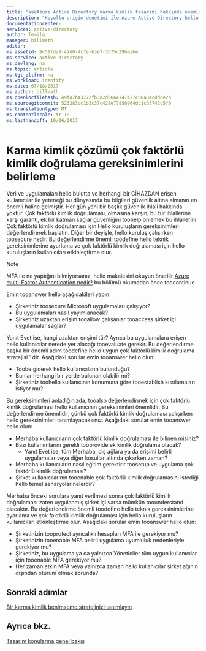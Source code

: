 ```yaml
---
title: "aaaAzure Active Directory karma kimlik tasarımı hakkında önemli noktalar - çok faktörlü kimlik doğrulama gereksinimlerini belirleme"
description: "Koşullu erişim denetimi ile Azure Active Directory hello belirli koşullar hello kullanıcı kimlik doğrulaması ve erişim toohello uygulama izin vermeden önce çekme denetler. Bu koşullar sağlandığında hello kullanıcı kimlik doğrulaması ve erişim toohello uygulama izin verilir."
documentationcenter: 
services: active-directory
author: femila
manager: billmath
editor: 
ms.assetid: 9c59fda9-47d0-4c7e-b3e7-3575c29beabe
ms.service: active-directory
ms.devlang: na
ms.topic: article
ms.tgt_pltfrm: na
ms.workload: identity
ms.date: 07/18/2017
ms.author: billmath
ms.openlocfilehash: 49fa7b43772fb3a2d6664747477c60a34cddde2b
ms.sourcegitcommit: 523283cc1b3c37c428e77850964dc1c33742c5f0
ms.translationtype: MT
ms.contentlocale: tr-TR
ms.lasthandoff: 10/06/2017
---
```

# <a name="determine-multi-factor-authentication-requirements-for-your-hybrid-identity-solution"></a>Karma kimlik çözümü çok faktörlü kimlik doğrulama gereksinimlerini belirleme
Veri ve uygulamaları hello bulutta ve herhangi bir CİHAZDAN erişen kullanıcılar ile yeteneği bu dünyasında bu bilgileri güvenlik altına almanın en önemli haline gelmiştir.  Her gün yeni bir başlık güvenlik ihlali hakkında yoktur.  Çok faktörlü kimlik doğrulaması, olmasına karşın, bu tür ihlallerine karşı garanti, ek bir katman sağlar güvenliğini toohelp önlemek bu ihlallerini.
Çok faktörlü kimlik doğrulaması için Hello kuruluşların gereksinimleri değerlendirerek başlatın. Diğer bir deyişle, hello kuruluş çalışırken toosecure nedir.  Bu değerlendirme önemli toodefine hello teknik gereksinimlerine ayarlama ve çok faktörlü kimlik doğrulaması için hello kuruluşların kullanıcıları etkinleştirme olur.

> [!NOTE]
> MFA ile ne yaptığını bilmiyorsanız, hello makalesini okuyun önerilir [Azure multi-Factor Authentication nedir?](../multi-factor-authentication/multi-factor-authentication.md) bu bölümü okumadan önce toocontinue.
> 
> 

Emin tooanswer hello aşağıdakileri yapın:

* Şirketiniz toosecure Microsoft uygulamaları çalışıyor? 
* Bu uygulamaları nasıl yayımlanacak?
* Şirketiniz uzaktan erişim tooallow çalışanlar tooaccess şirket içi uygulamalar sağlar?

Yanıt Evet ise, hangi uzaktan erişimi tür? Ayrıca bu uygulamalara erişen hello kullanıcılar nerede yer alacağı tooevaluate gerekir. Bu değerlendirme başka bir önemli adım toodefine hello uygun çok faktörlü kimlik doğrulama stratejisi ' dir. Aşağıdaki sorular emin tooanswer hello olun:

* Toobe giderek hello kullanıcıların bulunduğu?
* Bunlar herhangi bir yerde bulunan olabilir mi?
* Şirketiniz toohello kullanıcının konumuna göre tooestablish kısıtlamaları istiyor mu?

Bu gereksinimleri anladığınızda, tooalso değerlendirmek için çok faktörlü kimlik doğrulaması hello kullanıcının gereksinimleri önemlidir. Bu değerlendirme önemlidir, çünkü çok faktörlü kimlik doğrulaması çalışırken hello gereksinimleri tanımlayacaksınız. Aşağıdaki sorular emin tooanswer hello olun:

* Merhaba kullanıcıların çok faktörlü kimlik doğrulaması ile bilinen misiniz?
* Bazı kullanımlarını gerekli tooprovide ek kimlik doğrulama olacak?  
  * Yanıt Evet ise, tüm Merhaba, dış ağlara ya da erişimi belirli uygulamalar veya diğer koşullar altında çıkarken zaman?
* Merhaba kullanıcıların nasıl eğitim gerektirir toosetup ve uygulama çok faktörlü kimlik doğrulaması?
* Şirket kullanıcılarının tooenable çok faktörlü kimlik doğrulamasını istediği hello temel senaryolar nelerdir?

Merhaba önceki sorulara yanıt verilmesi sonra çok faktörlü kimlik doğrulaması zaten uygulanmış şirket içi varsa mümkün toounderstand olacaktır. Bu değerlendirme önemli toodefine hello teknik gereksinimlerine ayarlama ve çok faktörlü kimlik doğrulaması için hello kuruluşların kullanıcıları etkinleştirme olur. Aşağıdaki sorular emin tooanswer hello olun:

* Şirketinizin tooprotect ayrıcalıklı hesapları MFA ile gerekiyor mu?
* Şirketinizin tooenable MFA belirli uygulama uyumluluk nedenleriyle gerekiyor mu?
* Şirketiniz, bu uygulama ya da yalnızca Yöneticiler tüm uygun kullanıcılar için tooenable MFA gerekiyor mu?
* Her zaman etkin MFA veya yalnızca zaman hello kullanıcılar şirket ağının dışından oturum olmak zorunda?

## <a name="next-steps"></a>Sonraki adımlar
[Bir karma kimlik benimseme stratejinizi tanımlayın](active-directory-hybrid-identity-design-considerations-identity-adoption-strategy.md)

## <a name="see-also"></a>Ayrıca bkz.
[Tasarım konularına genel bakış](active-directory-hybrid-identity-design-considerations-overview.md)

